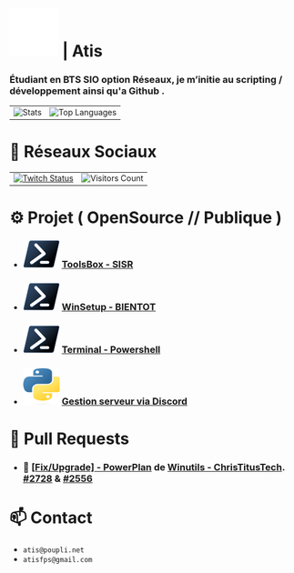 [Poupli.net]: https://raw.githubusercontent.com/AtisFPS/AtisFPS/bc68b3bcba6286dbd65da59cbdb90771cf394d05/upload/Logo-PPNET-32x32-W.svg
[Powershell]: https://raw.githubusercontent.com/AtisFPS/AtisFPS/819441a3ee57d593782b0f457718c1894131187d/upload/ps_black_32.svg
[Shell et Python]: https://raw.githubusercontent.com/AtisFPS/AtisFPS/main/upload/python.svg

# ![Poupli.net][] | Atis 
### Étudiant en BTS SIO option Réseaux, je m’initie au scripting / développement ainsi qu'a Github .

<table>
  <tr>
    <td><img src="https://github-readme-stats.vercel.app/api?username=AtisFPS&show_icons=true&theme=one_dark_pro" alt="Stats"></td>
    <td><img src="https://github-readme-stats.vercel.app/api/top-langs/?username=AtisFPS&exclude_repo=github-readme-stats,anuraghazra.github.io&theme=one_dark_pro" alt="Top Languages"></td>
  </tr>
</table>

# 📌 Réseaux Sociaux 

<table>
  <tr>
    <td><a href="https://www.twitch.tv/atis_fps" target="_blank" rel="noreferrer"><img src="https://img.shields.io/twitch/status/atis_fps?logo=twitchsx&style=for-the-badge&color=087cc4&labelColor=585454&label=STATUS+TWITCH" alt="Twitch Status" /></a></td>
    <td><img src="https://komarev.com/ghpvc/?username=AtisFPS&color=blue&style=for-the-badge" alt="Visitors Count" /></td>
  </tr>
</table>

# ⚙️ Projet ( OpenSource // Publique )
 
- ### ![Powershell][] [ ToolsBox - SISR ](https://github.com/AtisFPS/ToolsBox)
- ### ![Powershell][] [ WinSetup - BIENTOT ](https://github.com/AtisFPS/WinSetup)
- ### ![Powershell][] [ Terminal - Powershell ](https://github.com/AtisFPS/PowerTerm)
- ### ![Shell et Python][] [ Gestion serveur via Discord ](https://github.com/AtisFPS/Minecraft-ServerTools)

# 🚀 Pull Requests

- ### 🔧 [ [Fix/Upgrade] - PowerPlan](https://github.com/ChrisTitusTech/winutil/pull/2556) de [Winutils - ChrisTitusTech](https://github.com/ChrisTitusTech/winutil). [#2728](https://github.com/ChrisTitusTech/winutil/pull/2728) & [#2556](https://github.com/ChrisTitusTech/winutil/pull/2556)


# 📫 Contact

- ```atis@poupli.net``` 
- ```atisfps@gmail.com```
